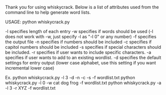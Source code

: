 Thank you for using whiskycrack. Below is a list of attributes used from the command line to help generate word lists.

USAGE: python whiskycrack.py

-l specifies length of each entry
-w specifies if words should be used (-l does not work with -w, just specify -l as "-l 0" or any number)
-f specifies the output file
-n specifies if numbers should be included
-c specifies if capitol numbers should be included
-s specifies if special characters should be included.
-r specifies if user wants to include specific characters.
-a specifies if user wants to add to an existing wordlist.
-d specifies the default settings for entry output (lower case alphabet, use this setting if you want incremental lower case)

Ex.
python whiskycrack.py -l 3 -d -n -c -s -f wordlist.txt
python whiskycrack.py -l 0 -w cat dog frog -f wordlist.txt
python whiskycrack.py -a -l 3 -r XYZ -f wordlist.txt
